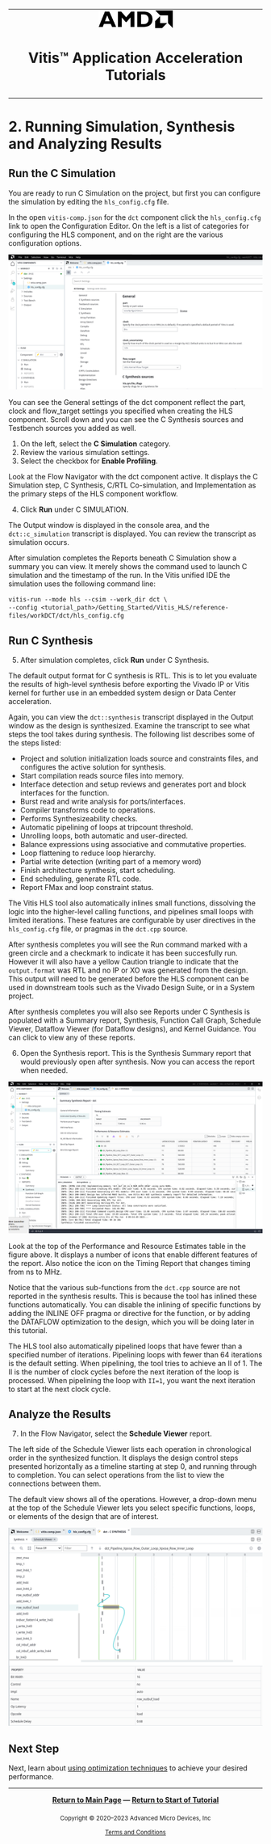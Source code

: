 <table class="sphinxhide" width="100%">
 <tr>
   <td align="center"><img src="https://raw.githubusercontent.com/Xilinx/Image-Collateral/main/xilinx-logo.png" width="30%"/><h1>Vitis™ Application Acceleration Tutorials</h1>

   </td>
 </tr>
 <tr> 
 <td>
 </td>
 </tr>
</table>



# 2. Running Simulation, Synthesis and Analyzing Results

## Run the C Simulation

You are ready to run C Simulation on the project, but first you can configure the simulation by editing the `hls_config.cfg` file. 

In the open `vitis-comp.json` for the `dct` component click the `hls_config.cfg` link to open the Configuration Editor. On the left is a list of categories for configuring the HLS component, and on the right are the various configuration options. 

   ![Synthesis Summary Report](./images/unified-hls-config.png)

You can see the General settings of the dct component reflect the part, clock and flow_target settings you specified when creating the HLS component. Scroll down and you can see the C Synthesis sources and Testbench sources you added as well.

1.  On the left, select the **C Simulation** category. 
2.  Review the various simulation settings. 
3.  Select the checkbox for **Enable Profiling**. 

Look at the Flow Navigator with the dct component active. It displays the C Simulation step, C Synthesis, C/RTL Co-simulation, and Implementation as the primary steps of the HLS component workflow. 

4.  Click **Run** under C SIMULATION. 

The Output window is displayed in the console area, and the `dct::c_simulation` transcript is displayed. You can review the transcript as simulation occurs. 

After simulation completes the Reports beneath C Simulation show a summary you can view. It merely shows the command used to launch C simulation and the timestamp of the run. In the Vitis unified IDE the simulation uses the following command line: 
```
vitis-run --mode hls --csim --work_dir dct \
--config <tutorial_path>/Getting_Started/Vitis_HLS/reference-files/workDCT/dct/hls_config.cfg
```

## Run C Synthesis

5.  After simulation completes, click **Run** under C Synthesis. 

The default output format for C synthesis is RTL. This is to let you evaluate the results of high-level synthesis before exporting the Vivado IP or Vitis kernel for further use in an embedded system design or Data Center acceleration. 

Again, you can view the `dct::synthesis` transcript displayed in the Output window as the design is synthesized. Examine the transcript to see what steps the tool takes during synthesis. The following list describes some of the steps listed:
* Project and solution initialization loads source and constraints files, and configures the active solution for synthesis.
* Start compilation reads source files into memory. 
* Interface detection and setup reviews and generates port and block interfaces for the function. 
* Burst read and write analysis for ports/interfaces.
* Compiler transforms code to operations.
* Performs Synthesizeability checks.
* Automatic pipelining of loops at tripcount threshold.
* Unrolling loops, both automatic and user-directed.
* Balance expressions using associative and commutative properties. 
* Loop flattening to reduce loop hierarchy.
* Partial write detection (writing part of a memory word)
* Finish architecture synthesis, start scheduling.
* End scheduling, generate RTL code.
* Report FMax and loop constraint status.

The Vitis HLS tool also automatically inlines small functions, dissolving the logic into the higher-level calling functions, and pipelines small loops with limited iterations. These features are configurable by user directives in the `hls_config.cfg` file, or pragmas in the `dct.cpp` source.

After synthesis completes you will see the Run command marked with a green circle and a checkmark to indicate it has been succesfully run. However it will also have a yellow Caution triangle to indicate that the `output.format` was RTL and no IP or XO was generated from the design. This output will need to be generated before the HLS component can be used in downstream tools such as the Vivado Design Suite, or in a System project. 

After synthesis completes you will also see Reports under C Synthesis is populated with a Summary report, Synthesis, Function Call Graph, Schedule Viewer, Dataflow Viewer (for Dataflow designs), and Kernel Guidance. You can click to view any of these reports. 

6.  Open the Synthesis report. This is the Synthesis Summary report that would previously open after synthesis. Now you can access the report when needed. 

   ![Synthesis Summary Report](./images/unified-hls-synthesis-report.png)

Look at the top of the Performance and Resource Estimates table in the figure above. It displays a number of icons that enable different features of the report. Also notice the icon on the Timing Report that changes timing from ns to MHz.  

Notice that the various sub-functions from the `dct.cpp` source are not reported in the synthesis results. This is because the tool has inlined these functions automatically. You can disable the inlining of specific functions by adding the INLINE OFF pragma or directive for the function, or by adding the DATAFLOW optimization to the design, which you will be doing later in this tutorial.

The HLS tool also automatically pipelined loops that have fewer than a specified number of iterations. Pipelining loops with fewer than 64 iterations is the default setting. When pipelining, the tool tries to achieve an II of 1. The II is the number of clock cycles before the next iteration of the loop is processed. When pipelining the loop with `II=1`, you want the next iteration to start at the next clock cycle. 

## Analyze the Results

7.  In the Flow Navigator, select the **Schedule Viewer** report. 

The left side of the Schedule Viewer lists each operation in chronological order in the synthesized function. It displays the design control steps presented horizontally as a timeline starting at step 0, and running through to completion. You can select operations from the list to view the connections between them.

The default view shows all of the operations. However, a drop-down menu at the top of the Schedule Viewer lets you select specific functions, loops, or elements of the design that are of interest. 

   ![Schedule Viewer](./images/unified-hls-schedule-viewer.png)

## Next Step

Next, learn about [using optimization techniques](./unified-optimization_techniques.md) to achieve your desired performance.
</br>
<hr/>
<p align="center" class="sphinxhide"><b><a href="/README.md">Return to Main Page</a> — <a href="./README.md">Return to Start of Tutorial</a></b></p>



<p class="sphinxhide" align="center"><sub>Copyright © 2020–2023 Advanced Micro Devices, Inc</sub></p>

<p class="sphinxhide" align="center"><sup><a href="https://www.amd.com/en/corporate/copyright">Terms and Conditions</a></sup></p>
